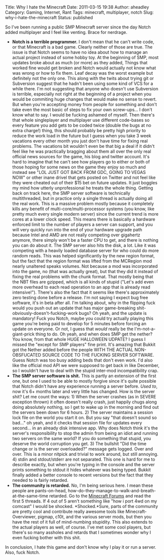 Title: Why I hate the Minecraft
Date: 2011-03-15 19:38
Author: aheadley
Category: Gaming, Internet, Rant
Tags: minecraft, multiplayer, notch
Slug: why-i-hate-the-minecraft
Status: published

So I've been running a public SMP Minecraft server since the day Notch
added multiplayer and I feel like venting. Brace for nerdrage.

-   ﻿**Notch is a terrible programmer.** I don't mean that he can't
    write code, or that Minecraft is a bad game. Clearly neither of
    those are true. The issue is that Notch seems to have no idea about
    how to manage an actual project instead of some hobby toy. At the
    beginning of SMP, most updates broke about as much (or more) as they
    added, Things that worked fine would get broken and Notch would
    actually not know what was wrong or how to fix them. Leaf decay was
    the worst example but definitely not the only one. This along with
    the twits about trying git or Subversion suggest that he hadn't been
    using some kind of VCS for a while there. I'm not suggesting that
    anyone who doesn't use Subversion is terrible, especially not right
    at the beginning of a project when you would be commiting huge
    changes that would make no sense to revert. But when you're
    accepting money from people for something and don't take even the
    most basic of steps to fix your own screw-ups... I don't know what
    to say. I would be fucking ashamed of myself. Then there's that
    whole singleplayer and multiplayer use different code-bases so every
    feature you add gets to be coded twice (double the bugs at no extra
    charge!) thing, this should probably be pretty high priority to
    reduce the work load in the future but I guess when you take 3 week
    vacations every other month you just don't have time for fixing real
    problems. The vacations bit wouldn't even be that big a deal if it
    didn't feel like he was practically bragging about them all over the
    only real official news sources for the game, his blog and twitter
    account. It's hard to imagine that he can't see how players go to
    either or both of those hoping for some news on the game they enjoy
    so much and instead see "LOL JUST GOT BACK FROM GDC, GOING TO VEGAS
    NOW" or other inane drivel that gets posted on Twitter and not feel
    like they were cheated out of their \$15 bet on future updates. It
    just boggles my mind how utterly unprofessional he treats the whole
    thing. Getting back on track here, the SMP server software is
    technically multithreaded, but in practice only a single thread is
    actually doing all the real work. This is a massive problem mostly
    because it completely kills any benefit of
    multi-core/multi-processor systems (you know, like pretty much every
    single modern server) since the current trend is more cores at a
    lower clock speed. This means there is basically a hardware enforced
    limit to the number of players a server can support, and you will
    very quickly run into the end of your hardware upgrade path because
    Intel and AMD are not really competing over gigahertz anymore, there
    simply won't be a faster CPU to get, and there is nothing you can do
    about it. The SMP server also hits the disk, a lot. Like it was
    competing with a heavily loaded database server for who could do
    more random reads. This was helped significantly by the new region
    format, but the fact that the region format was lifted from the
    MCRegion mod nearly unaltered speaks volumes. Not because a mod was
    incorporated into the game, no (that was actually great), but that
    they did it instead of fixing the real problems with the chunk
    format. That mostly being that the NBT files are gzipped, which is
    all kinds of stupid ("Let's add even more overhead to each read
    operation to an app that is already read intensive!"). There's also
    the fact that it seems like there's approximately zero testing done
    before a release. I'm not saying I expect bug free software, it's in
    beta after all. I'm talking about, why in the flipping fuck would
    you push out an update that has major game-breaking
    shit-obviously-doesn't-fucking-work bugs? Oh yeah, and the update is
    mandatory! Fuck you Notch, maybe you could try actually playing this
    game you're being paid to develop for 5 minutes before forcing an
    update on everyone. Or not, I guess that *would* really be the
    I'm-not-a-giant-prick thing to do. Oh yeah, and when does SMP get
    the nether? You know, from that whole HUGE HALLOWEEN UDPATE? I guess
    I missed the "except for SMP players" fine print. It's amazing that
    Bukkit got the Nether added before the people WITH THE ACTUAL
    NON-OBSFUCATED SOURCE CODE TO THE FUCKING SERVER SOFTWARE. Guess
    Notch was too busy adding beds that don't even work. I'd also like
    the official mod API we were supposed to get back in like December,
    so I wouldn't have to deal with the stupid inter-mod incompatibility
    crap.
-   **The SMP server software is shit.** This is partly an extension of
    the first one, but one I used to be able to mostly forgive since
    it's quite possible that Notch didn't have any experience running a
    server before. *Used to*, now it's 6+ months later and very little
    has changed. How is the server shit? Let me count the ways: 1) When
    the server crashes (as in SEVERE exception thrown) it often doesn't
    really crash, just happily chugs along doing absolutely nothing, so
    I get to wake up in the morning and find out the servers been down
    for 6 hours. 2) The server maintains a session lock file on the
    world you start it on. But you say "that doesn't sound so bad..." oh
    yeah, and it checks that session file for updates every second... in
    an already disk intensive app. Why does Notch think it's the
    server's responsibility to stop the admin from being an idiot and
    running two servers on the same world? If you do something that
    stupid, you deserve the world corruption you get. 3) The bullshit
    "Did the time change or is the server overloaded?" message gets
    logged. Over and over. This is a minor nitpick and trivial to work
    around, but still annoying. 4) stdin and stdout/stderr are not
    separated. This one is hard for me to describe exactly, but when
    you're typing in the console and the server prints something to
    stdout it hides whatever was being typed. Bukkit finally added a
    better console to recent versions but the fact that they needed to
    is fairly retarded.
-   **The community is retarded.** No, I'm being serious here. I mean
    these people are pants-on-head,
    how-do-they-manage-to-walk-and-breath-at-the-same-time retarded. Go
    to the [Minecraft
    Forums](http://www.minecraftforum.net/viewforum.php?f=10) and read
    the first 5 threads. If 4 out of 5 aren't something like "how i port
    4wd on my comcast" I would be shocked. *Shocked.*Sure, parts of the
    community are pretty cool and contribute really awesome tools like
    Minecraft-Overviewer, pigmap, c10t, and the various server mods, but
    then you have the rest of it full of mind-numbing stupidity. This
    also extends to the actual players as well, of course. I've met some
    cool players, but there's so many assholes and retards that I
    sometimes wonder why I even fucking bother with this shit.

In conclusion, I hate this game and don't know why I play it or run a
server. Also, fuck Notch.
